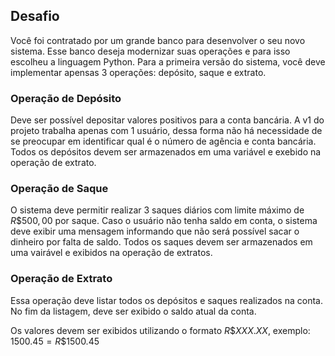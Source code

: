 ## Desafio

Você foi contratado por um grande banco para desenvolver o seu novo sistema. Esse banco deseja modernizar suas operações e para isso escolheu a linguagem Python. Para a primeira versão do sistema, você deve implementar apensas 3 operações: depósito, saque e extrato.

### Operação de **Depósito**

Deve ser possível depositar valores positivos para a conta bancária. A v1 do projeto trabalha apenas com 1 usuário, dessa forma não há necessidade de se preocupar em identificar qual é o número de agência e conta bancária. Todos os depósitos devem ser armazenados em uma variável e exebido na operação de extrato.

### Operação de **Saque**

O sistema deve permitir realizar 3 saques diários com limite máximo de $R\$ 500,00$ por saque. Caso o usuário não tenha saldo em conta, o sistema deve exibir uma mensagem informando que não será possível sacar o dinheiro por falta de saldo. Todos os saques devem ser armazenados em uma vairável e exibidos na operação de extratos.

### Operação de **Extrato**

Essa operação deve listar todos os depósitos e saques realizados na conta. No fim da listagem, deve ser exibido o saldo atual da conta.

Os valores devem ser exibidos utilizando o formato $R\$ XXX.XX$, exemplo:
$1500.45 = R\$ 1500.45$